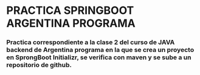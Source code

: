 # PRACTICA SPRINGBOOT ARGENTINA PROGRAMA


### Practica correspondiente a la clase 2 del curso de JAVA backend de Argentina programa en la que se crea un proyecto en SprongBoot Initializr, se verifica con maven y se sube a un repositorio de github.
